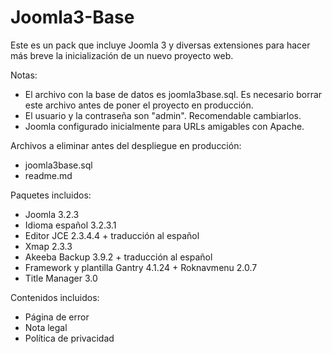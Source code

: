 Joomla3-Base
============

Este es un pack que incluye Joomla 3 y diversas extensiones para hacer más breve la inicialización de un nuevo proyecto web.

Notas:
- El archivo con la base de datos es joomla3base.sql. Es necesario borrar este archivo antes de poner el proyecto en producción.
- El usuario y la contraseña son "admin". Recomendable cambiarlos.
- Joomla configurado inicialmente para URLs amigables con Apache.

Archivos a eliminar antes del despliegue en producción:
- joomla3base.sql
- readme.md

Paquetes incluidos:
- Joomla 3.2.3
- Idioma español 3.2.3.1
- Editor JCE 2.3.4.4 + traducción al español
- Xmap 2.3.3
- Akeeba Backup 3.9.2 + traducción al español
- Framework y plantilla Gantry 4.1.24 + Roknavmenu 2.0.7
- Title Manager 3.0

Contenidos incluidos:
- Página de error
- Nota legal
- Política de privacidad